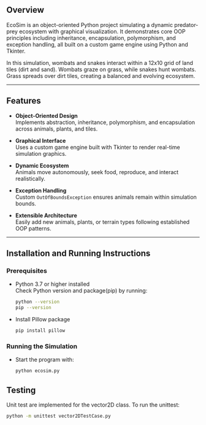 ## Overview
EcoSim is an object-oriented Python project simulating a dynamic predator-prey ecosystem with graphical visualization. It demonstrates core OOP principles including inheritance, encapsulation, polymorphism, and exception handling, all built on a custom game engine using Python and Tkinter.

In this simulation, wombats and snakes interact within a 12x10 grid of land tiles (dirt and sand). Wombats graze on grass, while snakes hunt wombats. Grass spreads over dirt tiles, creating a balanced and evolving ecosystem.

---

## Features

- **Object-Oriented Design**  
  Implements abstraction, inheritance, polymorphism, and encapsulation across animals, plants, and tiles.

- **Graphical Interface**  
  Uses a custom game engine built with Tkinter to render real-time simulation graphics.

- **Dynamic Ecosystem**  
  Animals move autonomously, seek food, reproduce, and interact realistically.

- **Exception Handling**  
  Custom `OutOfBoundsException` ensures animals remain within simulation bounds.

- **Extensible Architecture**  
  Easily add new animals, plants, or terrain types following established OOP patterns.

---

## Installation and Running Instructions
### Prerequisites

- Python 3.7 or higher installed  
  Check Python version and package(pip) by running:
  ```bash
  python --version
  pip --version
- Install Pillow package
  ```bash
  pip install pillow

### Running the Simulation
- Start the program with:
  ```bash
  python ecosim.py

## Testing
Unit test are implemented for the vector2D class. To run the unittest:
```bash
python -m unittest vector2DTestCase.py
